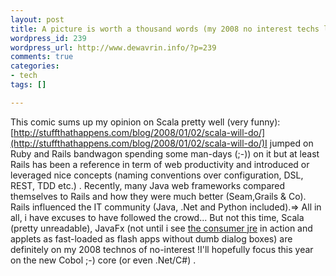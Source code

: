 ```yaml
--- 
layout: post
title: A picture is worth a thousand words (my 2008 no interest techs list)
wordpress_id: 239
wordpress_url: http://www.dewavrin.info/?p=239
comments: true
categories: 
- tech
tags: []

---
```

This comic sums up my opinion on Scala pretty well (very funny):[http://stuffthathappens.com/blog/2008/01/02/scala-will-do/](http://stuffthathappens.com/blog/2008/01/02/scala-will-do/)I jumped on Ruby and Rails bandwagon spending some man-days (;-)) on it but at least Rails has been a reference in term of web productivity and introduced or leveraged nice concepts (naming conventions over configuration, DSL, REST, TDD etc.) . Recently, many Java web frameworks compared themselves to Rails and how they were much better (Seam,Grails &amp; Co). Rails influenced the IT community (Java, .Net and Python included).=&gt; All in all, i have excuses to have followed the crowd...  But not this time, Scala (pretty unreadable), JavaFx (not until i see [the consumer jre](http://weblogs.java.net/blog/chet/archive/2007/05/consumer_jre_le.html) in action and applets as fast-loaded as flash apps without dumb dialog boxes) are definitely on my 2008 technos of no-interest !I'll hopefully focus this year on the new Cobol ;-) core (or even .Net/C#) .
